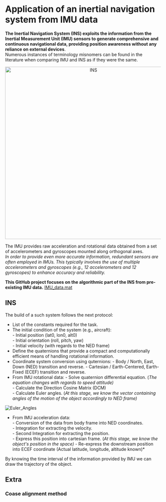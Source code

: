 # Application of an inertial navigation system from IMU data

**The Inertial Navigation System (INS) exploits the information from the Inertial Measurement Unit (IMU) sensors to generate comprehensive and continuous navigational data, providing position awareness without any reliance on external devices**.  
Numerous instances of terminology misnomers can be found in the literature when comparing IMU and INS as if they were the same.  
  
<p align="center">
  <img width="556"alt="INS" src="https://github.com/RodolpheFmd/Inertial-Navigation-System/assets/92471439/4ad85d0b-c537-48a6-8c7c-c0dc7685c753">
<p align="center">
  
  The IMU provides raw acceleration and rotational data obtained from a set of accelerometers and gyroscopes mounted along orthogonal axes.  
*In order to provide even more accurate information, redundant sensors are often employed in IMUs. This typically involves the use of multiple accelerometers and gyroscopes (e.g., 12 accelerometers and 12 gyroscopes) to enhance accuracy and reliability.*  
    
**This GitHub project focuses on the algorithmic part of the INS from pre-existing IMU data.** [IMU_data.mat](https://github.com/RodolpheFmd/Inertial-Navigation-System/blob/main/IMU_data.mat)
  
## INS 
The build of a such system follows the next protocol:  
 - List of the constants required for the task.
 - The initial condition of the system (e.g., aircraft):  
       - Initial position (lat0, lon0, alt0)  
       - Initial orientation (roll, pitch, yaw)  
       - Initial velocity (with regards to the NED frame)
 - Define the quaternions that provide a compact and computationally efficient means of handling rotational information.
 - Coordinate system conversion using quternions:
       - Body / North, East, Down (NED) transition and reverse.
       - Cartesian / Earth-Centered, Earth-Fixed (ECEF) transition and reverse.  
 - From IMU rotational data:
       - Solve quaternion differential equation. (*The equation changes with regards to speed attitude)*  
       - Calculate the Direction Cosine Matrix (DCM)  
       - Calculate Euler angles. (*At this stage, we know the vector containing angles of the motion of the object accordingly to NED frame)*
  
  ![Euler_Angles](https://github.com/RodolpheFmd/Inertial-Navigation-System/assets/92471439/597d1190-acde-426e-b0ba-87d20fda7dfc)
  
 - From IMU acceleration data:  
       - Conversion of the data from body frame into NED coordinates.  
       - Integration for extracting the velocity.  
       - Second Integration for extracting the position.  
       - Express this position into cartesian frame. (*At this stage, we know the object's position in the space)*
       - Re-express the downstream position into ECEF coordinate (Actual latitude, longitude, altitude known)*  

  By knowing the time interval of the information provided by IMU we can draw the trajectory of the object.
  
 
  
## Extra
### Coase alignment method

